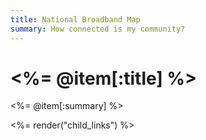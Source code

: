 ```yaml
---
title: National Broadband Map
summary: How connected is my community?
---
```


# <%= @item[:title] %>
<%= @item[:summary] %>

<%= render("child_links") %>
